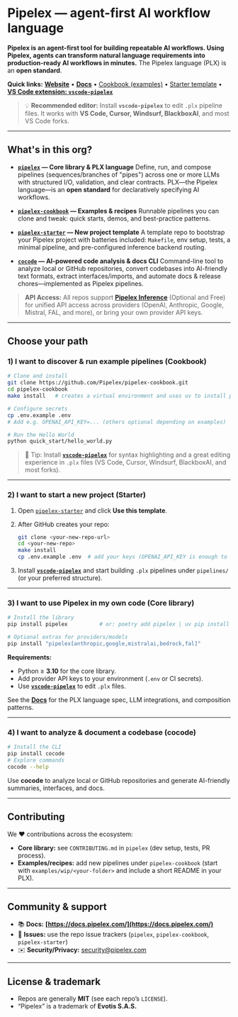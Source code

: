 # Pipelex — agent-first AI workflow language

**Pipelex is an agent-first tool for building repeatable AI workflows. Using Pipelex, agents can transform natural language requirements into production-ready AI workflows in minutes.**
The Pipelex language (PLX) is an **open standard**.

**Quick links:**
**[Website](https://www.pipelex.com/)** • **[Docs](https://docs.pipelex.com/)** • [Cookbook (examples)](https://github.com/Pipelex/pipelex-cookbook) • [Starter template](https://github.com/Pipelex/pipelex-starter) • **[VS Code extension: `vscode-pipelex`](https://open-vsx.org/extension/Pipelex/pipelex)**

> 💡 **Recommended editor:** Install **`vscode-pipelex`** to edit `.plx` pipeline files. It works with **VS Code, Cursor, Windsurf, BlackboxAI**, and most VS Code forks.

---

## What's in this org?

* **[`pipelex`](https://github.com/Pipelex/pipelex) — Core library & PLX language**
  Define, run, and compose pipelines (sequences/branches of "pipes") across one or more LLMs with structured I/O, validation, and clear contracts. PLX—the Pipelex language—is an **open standard** for declaratively specifying AI workflows.

* **[`pipelex-cookbook`](https://github.com/Pipelex/pipelex-cookbook) — Examples & recipes**
  Runnable pipelines you can clone and tweak: quick starts, demos, and best-practice patterns.

* **[`pipelex-starter`](https://github.com/Pipelex/pipelex-starter) — New project template**
  A template repo to bootstrap your Pipelex project with batteries included: `Makefile`, env setup, tests, a minimal pipeline, and pre-configured inference backend routing.

* **[`cocode`](https://github.com/Pipelex/cocode) — AI-powered code analysis & docs CLI**
  Command-line tool to analyze local or GitHub repositories, convert codebases into AI-friendly text formats, extract interfaces/imports, and automate docs & release chores—implemented as Pipelex pipelines.

> **API Access:** All repos support **[Pipelex Inference](https://docs.pipelex.com/pages/configuration/config-technical/inference-backend-config/)** (Optional and Free) for unified API access across providers (OpenAI, Anthropic, Google, Mistral, FAL, and more), or bring your own provider API keys.

---

## Choose your path

### 1) I want to **discover & run example pipelines** (Cookbook)

```bash
# Clone and install
git clone https://github.com/Pipelex/pipelex-cookbook.git
cd pipelex-cookbook
make install   # creates a virtual environment and uses uv to install pipelex and deps

# Configure secrets
cp .env.example .env
# Add e.g. OPENAI_API_KEY=... (others optional depending on examples)

# Run the Hello World
python quick_start/hello_world.py
```

> 🔧 Tip: Install **[`vscode-pipelex`](https://open-vsx.org/extension/Pipelex/pipelex)** for syntax highlighting and a great editing experience in `.plx` files (VS Code, Cursor, Windsurf, BlackboxAI, and most forks).

---

### 2) I want to **start a new project** (Starter)

1. Open [`pipelex-starter`](https://github.com/Pipelex/pipelex-starter) and click **Use this template**.
2. After GitHub creates your repo:

   ```bash
   git clone <your-new-repo-url>
   cd <your-new-repo>
   make install
   cp .env.example .env  # add your keys (OPENAI_API_KEY is enough to start)
   ```
3. Install **[`vscode-pipelex`](https://open-vsx.org/extension/Pipelex/pipelex)** and start building `.plx` pipelines under `pipelines/` (or your preferred structure).

---

### 3) I want to **use Pipelex in my own code** (Core library)

```bash
# Install the library
pip install pipelex          # or: poetry add pipelex | uv pip install pipelex

# Optional extras for providers/models
pip install "pipelex[anthropic,google,mistralai,bedrock,fal]"
```

**Requirements:**

* Python ≥ **3.10** for the core library.
* Add provider API keys to your environment (`.env` or CI secrets).
* Use **[`vscode-pipelex`](https://open-vsx.org/extension/Pipelex/pipelex)** to edit `.plx` files.

See the **[Docs](https://docs.pipelex.com/)** for the PLX language spec, LLM integrations, and composition patterns.

---

### 4) I want to **analyze & document a codebase** (cocode)

```bash
# Install the CLI
pip install cocode
# Explore commands
cocode --help
```

Use **cocode** to analyze local or GitHub repositories and generate AI-friendly summaries, interfaces, and docs.

---

## Contributing

We ❤️ contributions across the ecosystem:

* **Core library:** see `CONTRIBUTING.md` in `pipelex` (dev setup, tests, PR process).
* **Examples/recipes:** add new pipelines under `pipelex-cookbook` (start with `examples/wip/<your-folder>` and include a short README in your PLX).

---

## Community & support

* 📚 **Docs:** **[https://docs.pipelex.com/](https://docs.pipelex.com/)**
* 🐛 **Issues:** use the repo issue trackers (`pipelex`, `pipelex-cookbook`, `pipelex-starter`)
* ✉️ **Security/Privacy:** [security@pipelex.com](mailto:security@pipelex.com)

---

## License & trademark

* Repos are generally **MIT** (see each repo’s `LICENSE`).
* “Pipelex” is a trademark of **Evotis S.A.S.**

